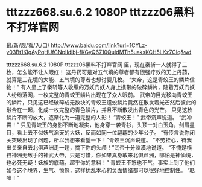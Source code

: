 # tttzzz668.su.6.2 1080P tttzzz06黑料不打烊官网

最/新/观/看/入/口/ http://www.baidu.com/link?url=1CYLz-y03Bt1KIgAyPqHUfCNpIIdlbj-fKGyQ6710QuIdMTh5uaksKCH5LKz7CIq&wd


tttzzz668.su.6.2 1080P tttzzz06黑料不打烊官网
臣，现在秦斩一人就得了三枚，怎么能不让人眼红！
    这丹药可是对五气境的尊者都有很强疗效的无上丹药，就算是三花境的大能、五气境的尊者也想讨要几枚。
    “大帝，这是青蛟王的鳞片信物！”
    有人呈上了秦斩等人收缴的万妖门妖人身上携带的破碎鳞片，随着万妖门妖人纷纷落网，一枚完整的青蛟王鳞片出现在了众人眼前。
    武帝的目光移向青蛟王的鳞片，只见这已经破碎成无数块的青蛟王遗蜕鳞片竟然在散发着光芒然后彼此的融合在一起，化成一枚完整的青色鳞片，并且不断散发出青色的光芒。
    只见这枚鳞片不断的放大，逐渐化为一道完整的人影！
    “青蛟王！”
    武帝沉声说道。
    “武冲霄！”
    只见青蛟王的身影不断地凝实，他身穿一袭青衫，头顶一对白玉角，剑眉星目，看上去不似妖气滔天的大妖，反而如同一位翩翩的少年公子。
    “有传言说你闭关突破出现了问题，所以我想来看望一下！”青蛟王沉声说道。
    “不劳挂心，待我出关亲自去北俱芦洲走一趟，摘下你的头颅！”武帝十分淡漠地说道。
    “不愧是横扫神洲无敌手的神武大帝，只是可惜，你如果真身敢来北俱芦洲，哪怕是神仙境，也必死无疑！妖族的底蕴，超乎你的意料！”
    青蛟王不怒也不气，事实上到了他们如今这个境界，生气、愤怒，这样扰乱本心的负面情绪都可以很好地控制住。
    “聒噪！”
